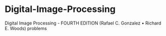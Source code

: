 # Digital-Image-Processing
Digital Image Processing - FOURTH EDITION (Rafael C. Gonzalez • Richard E. Woods) problems
